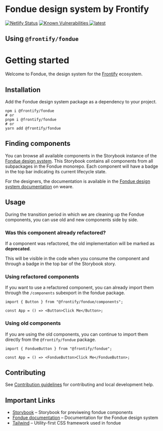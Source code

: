 # Fondue design system by Frontify

[![Netlify Status](https://api.netlify.com/api/v1/badges/898e60eb-df4e-49d9-9d1d-829aeb9f61c2/deploy-status)](https://app.netlify.com/sites/fondue-components/deploys)
<a href="https://snyk.io/test/github/Frontify/fondue">
<img src="https://snyk.io/test/github/Frontify/fondue/badge.svg" alt="Known Vulnerabilities" />
</a>
<a href="https://github.com/Frontify/fondue/blob/main/README.md" title="latest">
<img alt="latest" src="https://img.shields.io/npm/v/@frontify/fondue/latest.svg" />
</a>

## Using `@frontify/fondue`

# Getting started

Welcome to Fondue, the design system for the [Frontify](https://frontify.com) ecosystem.

## Installation

Add the Fondue design system package as a dependency to your project.

```shell
npm i @frontify/fondue
# or
pnpm i @frontify/fondue
# or
yarn add @frontify/fondue
```

## Finding components

You can browse all available components in the Storybook instance of the [Fondue design system](https://fondue-components.frontify.com).
This Storybook contains all components from all subpackages in the Fondue monorepo. Each component will have a badge in the top bar indicating its current lifecycle state.

For the designers, the documentation is available in the [Fondue design system documentation](https://weare.frontify.com/document/1266?#/using-fondue) on weare.

## Usage

During the transition period in which we are cleaning up the Fondue components, you can use old and new components side by side.

### Was this component already refactored?

If a component was refactored, the old implementation will be marked as **deprecated**.

This will be visible in the code when you consume the component and through a badge in the top bar of the Storybook story.

### Using refactored components

If you want to use a refactored component, you can already import them through the `/components` subexport in the fondue package.

```tsx
import { Button } from "@frontify/fondue/components";

const App = () => <Button>Click Me</Button>;
```

### Using old components

If you are using the old components, you can continue to import them directly from the `@frontify/fondue` package.

```tsx
import { FondueButton } from "@frontify/fondue";

const App = () => <FondueButton>Click Me</FondueButton>;
```

## Contributing

See [Contribution guidelines](CONTRIBUTING.md) for contributing and local development help.

## Important Links

-   [Storybook](https://fondue-components.frontify.com) – Storybook for previweing fondue components
-   [Fondue documentation](https://weare.frontify.com/document/1266?#/using-fondue) – Documentation for the Fondue design system
-   [Tailwind](https://tailwindcss.com/docs) – Utility-first CSS framework used in fondue
